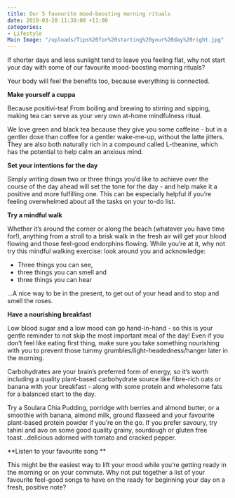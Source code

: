 ```yaml
---
title: Our 5 favourite mood-boosting morning rituals
date: 2019-03-28 11:30:00 +11:00
categories:
- Lifestyle
Main Image: "/uploads/Tips%20for%20starting%20your%20day%20right.jpg"
---
```


If shorter days and less sunlight tend to leave you feeling flat, why not start your day with some of our favourite mood-boosting morning rituals? 

Your body will feel the benefits too, because everything is connected. 

**Make yourself a cuppa**

Because positivi-tea! From boiling and brewing to stirring and sipping, making tea can serve as your very own at-home mindfulness ritual. 

We love green and black tea because they give you some caffeine - but in a gentler dose than coffee for a gentler wake-me-up, without the latte jitters. They are also both naturally rich in a compound called L-theanine, which has the potential to help calm an anxious mind. 

**Set your intentions for the day**

Simply writing down two or three things you’d like to achieve over the course of the day ahead will set the tone for the day - and help make it a positive and more fulfilling one. This can be especially helpful if you’re feeling overwhelmed about all the tasks on your to-do list. 

**Try a mindful walk**

Whether it’s around the corner or along the beach (whatever you have time for!), anything from a stroll to a brisk walk in the fresh air will get your blood flowing and those feel-good endorphins flowing. While you’re at it, why not try this mindful walking exercise: look around you and acknowledge: 

* Three things you can see,
* three things you can smell and
* three things you can hear

...A nice way to be in the present, to get out of your head and to stop and smell the roses. 
 
**Have a nourishing breakfast**

Low blood sugar and a low mood can go hand-in-hand - so this is your gentle reminder to not skip the most important meal of the day! Even if you don’t feel like eating first thing, make sure you take something nourishing with you to prevent those tummy grumbles/light-headedness/hanger later in the morning. 

Carbohydrates are your brain’s preferred form of energy, so it’s worth including a quality plant-based carbohydrate source like fibre-rich oats or banana with your breakfast - along with some protein and wholesome fats for a balanced start to the day. 

Try a Soulara Chia Pudding, porridge with berries and almond butter, or a smoothie with banana, almond milk, ground flaxseed and your favourite plant-based protein powder if you’re on the go. If you prefer savoury, try tahini and avo on some good quality grainy, sourdough or gluten free toast...delicious adorned with tomato and cracked pepper.

**Listen to your favourite song **

This might be the easiest way to lift your mood while you’re getting ready in the morning or on your commute. Why not put together a list of your favourite feel-good songs to have on the ready for beginning your day on a fresh, positive note? 
